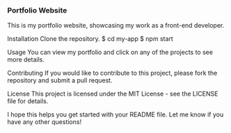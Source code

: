 
### Portfolio Website ###

This is my portfolio website, showcasing my work as a front-end developer.

Installation
Clone the repository.
$ cd my-app
$ npm start

Usage
You can view my portfolio and click on any of the projects to see more details.

Contributing
If you would like to contribute to this project, please fork the repository and submit a pull request.

License
This project is licensed under the MIT License - see the LICENSE file for details.

I hope this helps you get started with your README file. Let me know if you have any other questions!
